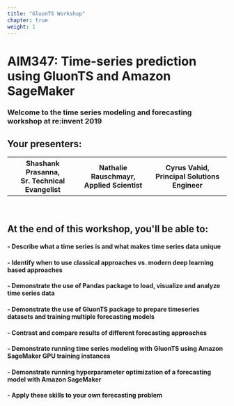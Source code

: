 ```yaml
---
title: "GluonTS Workshop"
chapter: true
weight: 1
---
```


# AIM347: Time-series prediction using GluonTS and Amazon SageMaker

### Welcome to the time series modeling and forecasting workshop at re:invent 2019

## Your presenters:
<div>
<table style="width:100%">
 <tr>
   <th>Shashank Prasanna, <br> Sr. Technical Evangelist</th>
   <th>Nathalie Rauschmayr, <br> Applied Scientist</th>
   <th>Cyrus Vahid, <br> Principal Solutions Engineer</th>
 </tr>
</table>
</div>

<br>

## **At the end of this workshop, you'll be able to:**

#### - Describe what a time series is and what makes time series data unique
#### - Identify when to use classical approaches vs. modern deep learning based approaches
#### - Demonstrate the use of Pandas package to load, visualize and analyze time series data
#### - Demonstrate the use of GluonTS package to prepare timeseries datasets and training multiple forecasting models
#### - Contrast and compare results of different forecasting approaches
#### - Demonstrate running time series modeling with GluonTS using Amazon SageMaker GPU training instances
#### - Demonstrate running hyperparameter optimization of a forecasting model with Amazon SageMaker
#### - Apply these skills to your own forecasting problem
<br>
